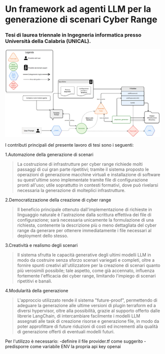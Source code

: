 # Un framework ad agenti LLM per la generazione di scenari Cyber Range

### Tesi di laurea triennale in Ingegneria informatica presso Università della Calabria (UNICAL).

![Framework overview](/diagrammaLegendTopLEft.png)

I contributi principali del presente lavoro di tesi sono i seguenti:

1.Automazione della generazione di scenari
>La costruzione di infrastrutture per cyber range richiede molti passaggi di cui gran parte ripetitivi;
>tramite il sistema proposto le operazioni di generazione macchine virtuali e installazione di software su quest'ultime sono implementate tramite file di configurazione pronti all'uso;
>utile soprattutto in contesti formativi, dove può rivelarsi necessaria la generazione di molteplici infrastrutture.

2.Democratizzazione della creazione di cyber range
>Il beneficio principale ottenuto dall'implementazione di richieste in linguaggio naturale è l'astrazione dalla scrittura effettiva dei file di configurazione; sarà necessaria unicamente la formulazione di una richiesta, contenente la descrizione più o meno dettagliata del cyber range da generare per ottenere immediatamente i file necessari al deployment dello stesso.

3.Creatività e realismo degli scenari
>Il sistema sfrutta le capacità generative degli ultimi modelli LLM in modo da costruire senza sforzo scenari variegati e completi, oltre a fornire spunti creativi all'utilizzatore per la creazione di scenari quanto più verosimili possibile; tale aspetto, come già accennato, influenza fortemente l'efficacia dei cyber range, limitando l'impiego di scenari ripetitivi e banali.

4.Modularità della generazione
>L'approccio utilizzato rende il sistema "future-proof", permettendo di adeguare la generazione alle ultime versioni di plugin terraform ed a diversi hypervisor, oltre alla possibilità, grazie al supporto offerto dalle librerie LangChain, di intercambiare facilmente i modelli LLM assegnati alle task di creazione risorse e generazione file, in modo da poter approfittare di future riduzioni di costi ed incrementi alla qualità di generazione offerti di eventuali modelli futuri.


Per l'utilizzo è necessario:
-definire il file provider.tf come suggerito
-predisporre come variabile ENV la propria api key openai
